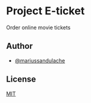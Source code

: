 
# Project E-ticket

Order online movie tickets


## Author

- [@mariussandulache](https://github.com/msandulache)
## License

[MIT](https://choosealicense.com/licenses/mit/)

